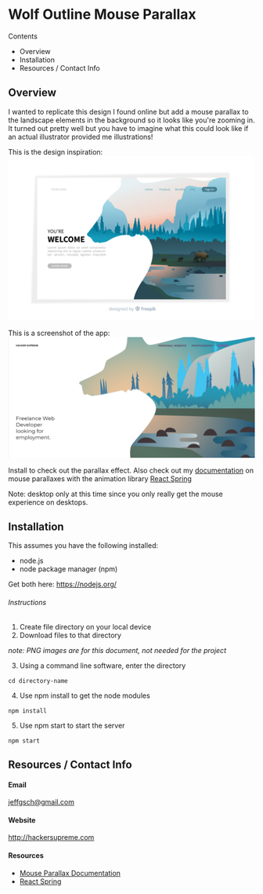 # Wolf Outline Mouse Parallax

Contents 

- Overview
- Installation
- Resources / Contact Info

## Overview

I wanted to replicate this design I found online but add a mouse parallax to the landscape elements in the background so it looks like you're zooming in. It turned out pretty well but you have to imagine what this could look like if an actual illustrator provided me illustrations!

This is the design inspiration:
![image:Freepik.com](/inspiration.jpg)

This is a screenshot of the app:
![screenshot](/screenshot.PNG)

Install to check out the parallax effect. Also check out my [documentation](https://github.com/hackersupreme/mouse-parallax-example-documentation) on mouse parallaxes with the animation library [React Spring](https://www.react-spring.io/)

Note: desktop only at this time since you only really get the mouse experience on desktops.

## Installation

This assumes you have the following installed:
  - node.js 
  - node package manager (npm)

Get both here: https://nodejs.org/

###### Instructions

1. Create file directory on your local device
2. Download files to that directory

_note: PNG images are for this document, not needed for the project_

3. Using a command line software, enter the directory
```
cd directory-name
```
4. Use npm install to get the node modules
```
npm install
```
5. Use npm start to start the server
```
npm start
```

## Resources / Contact Info

#### Email

jeffgsch@gmail.com

#### Website

http://hackersupreme.com

#### Resources

- [Mouse Parallax Documentation](https://github.com/hackersupreme/mouse-parallax-example-documentation)
- [React Spring](https://www.react-spring.io/)
